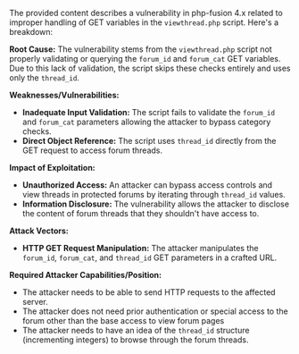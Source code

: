 The provided content describes a vulnerability in php-fusion 4.x related to improper handling of GET variables in the `viewthread.php` script. Here's a breakdown:

**Root Cause:**
The vulnerability stems from the `viewthread.php` script not properly validating or querying the `forum_id` and `forum_cat` GET variables. Due to this lack of validation, the script skips these checks entirely and uses only the `thread_id`.

**Weaknesses/Vulnerabilities:**
- **Inadequate Input Validation:** The script fails to validate the `forum_id` and `forum_cat` parameters allowing the attacker to bypass category checks.
- **Direct Object Reference:** The script uses `thread_id` directly from the GET request to access forum threads.

**Impact of Exploitation:**
- **Unauthorized Access:** An attacker can bypass access controls and view threads in protected forums by iterating through `thread_id` values.
- **Information Disclosure:** The vulnerability allows the attacker to disclose the content of forum threads that they shouldn't have access to.

**Attack Vectors:**
- **HTTP GET Request Manipulation:** The attacker manipulates the `forum_id`, `forum_cat`, and `thread_id` GET parameters in a crafted URL.

**Required Attacker Capabilities/Position:**
- The attacker needs to be able to send HTTP requests to the affected server.
- The attacker does not need prior authentication or special access to the forum other than the base access to view forum pages
- The attacker needs to have an idea of the `thread_id` structure (incrementing integers) to browse through the forum threads.